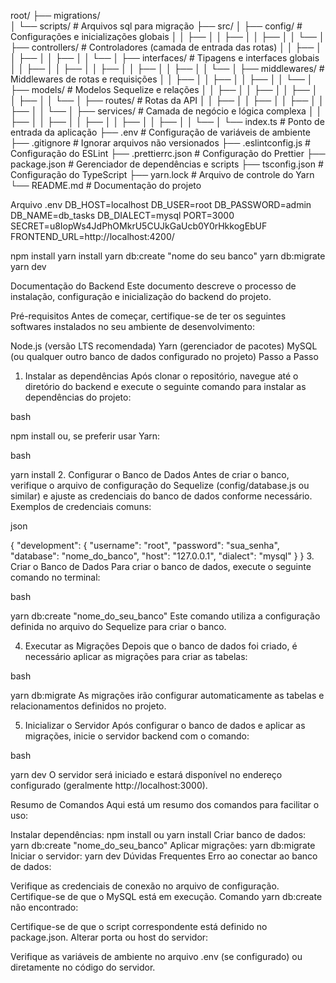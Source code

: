 root/
├── migrations/             
│   └── scripts/             # Arquivos sql para migração
├── src/
│   ├── config/              # Configurações e inicializações globais
│   │   ├── 
│   │   ├── 
│   │   ├── 
│   │   └── 
│   ├── controllers/         # Controladores (camada de entrada das rotas)
│   │   ├── 
│   │   ├── 
│   │   ├── 
│   │   └── 
│   ├── interfaces/          # Tipagens e interfaces globais
│   │   ├── 
│   │   ├── 
│   │   ├── 
│   │   ├── 
│   │   ├── 
│   │   └── 
│   ├── middlewares/         # Middlewares de rotas e requisições
│   │   ├── 
│   │   ├── 
│   │   ├── 
│   │   └── 
│   ├── models/              # Modelos Sequelize e relações
│   │   ├── 
│   │   ├── 
│   │   ├── 
│   │   ├── 
│   │   └── 
│   ├── routes/              # Rotas da API
│   │   ├── 
│   │   ├── 
│   │   ├── 
│   │   ├── 
│   │   └── 
│   ├── services/            # Camada de negócio e lógica complexa
│   │   ├── 
│   │   ├── 
│   │   ├── 
│   │   ├── 
│   │   ├── 
│   │   └── 
│   └── index.ts             # Ponto de entrada da aplicação
├── .env                     # Configuração de variáveis de ambiente
├── .gitignore               # Ignorar arquivos não versionados
├── .eslintconfig.js         # Configuração do ESLint
├── .prettierrc.json         # Configuração do Prettier
├── package.json             # Gerenciador de dependências e scripts
├── tsconfig.json            # Configuração do TypeScript
├── yarn.lock                # Arquivo de controle do Yarn
└── README.md                # Documentação do projeto




Arquivo .env
DB_HOST=localhost
DB_USER=root
DB_PASSWORD=admin
DB_NAME=db_tasks
DB_DIALECT=mysql
PORT=3000
SECRET=u8IopWs4JdPhOMkrU5CUJkGaUcb0Y0rHkkogEbUF
FRONTEND_URL=http://localhost:4200/

npm install
yarn install
yarn db:create "nome do seu banco"
yarn db:migrate 
yarn dev


Documentação do Backend
Este documento descreve o processo de instalação, configuração e inicialização do backend do projeto.

Pré-requisitos
Antes de começar, certifique-se de ter os seguintes softwares instalados no seu ambiente de desenvolvimento:

Node.js (versão LTS recomendada)
Yarn (gerenciador de pacotes)
MySQL (ou qualquer outro banco de dados configurado no projeto)
Passo a Passo
1. Instalar as dependências
Após clonar o repositório, navegue até o diretório do backend e execute o seguinte comando para instalar as dependências do projeto:

bash
 
npm install
ou, se preferir usar Yarn:

bash
 
yarn install
2. Configurar o Banco de Dados
Antes de criar o banco, verifique o arquivo de configuração do Sequelize (config/database.js ou similar) e ajuste as credenciais do banco de dados conforme necessário. Exemplos de credenciais comuns:

json
 
{
  "development": {
    "username": "root",
    "password": "sua_senha",
    "database": "nome_do_banco",
    "host": "127.0.0.1",
    "dialect": "mysql"
  }
}
3. Criar o Banco de Dados
Para criar o banco de dados, execute o seguinte comando no terminal:

bash
 
yarn db:create "nome_do_seu_banco"
Este comando utiliza a configuração definida no arquivo do Sequelize para criar o banco.

4. Executar as Migrações
Depois que o banco de dados foi criado, é necessário aplicar as migrações para criar as tabelas:

bash
 
yarn db:migrate
As migrações irão configurar automaticamente as tabelas e relacionamentos definidos no projeto.

5. Inicializar o Servidor
Após configurar o banco de dados e aplicar as migrações, inicie o servidor backend com o comando:

bash
 
yarn dev
O servidor será iniciado e estará disponível no endereço configurado (geralmente http://localhost:3000).

Resumo de Comandos
Aqui está um resumo dos comandos para facilitar o uso:

Instalar dependências: npm install ou yarn install
Criar banco de dados: yarn db:create "nome_do_seu_banco"
Aplicar migrações: yarn db:migrate
Iniciar o servidor: yarn dev
Dúvidas Frequentes
Erro ao conectar ao banco de dados:

Verifique as credenciais de conexão no arquivo de configuração.
Certifique-se de que o MySQL está em execução.
Comando yarn db:create não encontrado:

Certifique-se de que o script correspondente está definido no package.json.
Alterar porta ou host do servidor:

Verifique as variáveis de ambiente no arquivo .env (se configurado) ou diretamente no código do servidor.